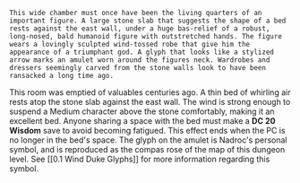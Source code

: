 
```
This wide chamber must once have been the living quarters of an important figure. A large stone slab that suggests the shape of a bed rests against the east wall, under a huge bas-relief of a robust, long-nosed, bald humanoid figure with outstretched hands. The figure wears a lovingly sculpted wind-tossed robe that give him the appearance of a triumphant god. A glyph that looks like a stylized arrow marks an amulet worn around the figures neck. Wardrobes and dressers seemingly carved from the stone walls look to have been ransacked a long time ago.
```

This room was emptied of valuables centuries ago. A thin bed of whirling air rests atop the stone slab against the east wall. The wind is strong enough to suspend a Medium character above the stone comfortably, making it an excellent bed. Anyone sharing a space with the bed must make a **DC 20 Wisdom** save to avoid becoming fatigued. This effect ends when the PC is no longer in the bed's space. The glyph on the amulet is Nadroc's personal symbol, and is reproduced as the compas rose of the map of this dungeon level. See [[0.1 Wind Duke Glyphs]] for more information regarding this symbol.

